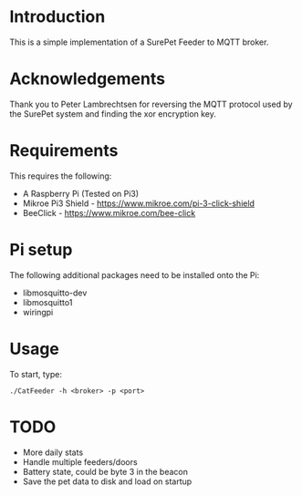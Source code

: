# Introduction

This is a simple implementation of a SurePet Feeder to MQTT broker.

# Acknowledgements

Thank you to Peter Lambrechtsen for reversing the MQTT protocol used by the SurePet system and finding the xor encryption key.


# Requirements

This requires the following:

* A Raspberry Pi (Tested on Pi3)
* Mikroe Pi3 Shield - https://www.mikroe.com/pi-3-click-shield
* BeeClick - https://www.mikroe.com/bee-click

# Pi setup

The following additional packages need to be installed onto the Pi:

* libmosquitto-dev
* libmosquitto1
* wiringpi

# Usage

To start, type:

    ./CatFeeder -h <broker> -p <port> 

# TODO

* More daily stats
* Handle multiple feeders/doors 
* Battery state, could be byte 3 in the beacon
* Save the pet data to disk and load on startup
